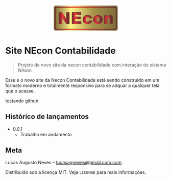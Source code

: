 <h1 align="center">
 	<br>
 	  <img width="200" src="https://github.com/LucasAugustoNeves/Site-Necon1.0/blob/main/_img/NEconLogo1.png" alt="awesome">
 	<br>
</h1>

# Site NEcon Contabilidade
> Projeto do novo site da necon contabilidade com interação do sistema NAwin

Esse é o novo site da Necon Contabilidade está sendo construido em um formato moderno e totalmente responsivo para se adquar a qualquer tela que o acesse.

testando github

## Histórico de lançamentos


* 0.0.1
    * Trabalho em andamento

## Meta

Lucas Augusto Neves –  lucasagneves@gmail.com.com

Distribuído sob a licença MIT. Veja `LICENSE` para mais informações.


